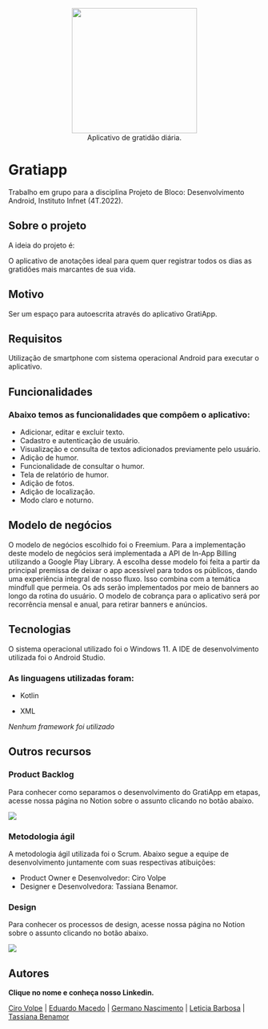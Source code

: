 <p align="center">
<img width=250 src="https://user-images.githubusercontent.com/87051404/205413450-eee6b802-ac8b-4e44-bb22-0ef5c1463900.png" /></br>
Aplicativo de gratidão diária.
</p>

# Gratiapp
Trabalho em grupo para a disciplina Projeto de Bloco: Desenvolvimento Android, Instituto Infnet (4T.2022). 

## Sobre o projeto 

A ideia do projeto é: 

O aplicativo de anotações ideal para quem quer registrar todos os dias as gratidões mais marcantes de sua vida.

## Motivo

Ser um espaço para autoescrita através do aplicativo GratiApp.

## Requisitos

Utilização de smartphone com sistema operacional Android para executar o aplicativo.

## Funcionalidades

<h3>Abaixo temos as funcionalidades que compôem o aplicativo:</h3>

- Adicionar, editar e excluir texto.
- Cadastro e autenticação de usuário.
- Visualização e consulta de textos adicionados previamente pelo usuário.
- Adição de humor.
- Funcionalidade de consultar o humor.
- Tela de relatório de humor.
- Adição de fotos.
- Adição de localização.
- Modo claro e noturno.

## Modelo de negócios

O modelo de negócios escolhido foi o Freemium. Para a implementação deste modelo de negócios será implementada a API de In-App Billing utilizando a Google Play Library.
A escolha desse modelo foi feita a partir da principal premissa de deixar o app acessível para todos os públicos, dando uma experiência integral de nosso fluxo. Isso combina com a temática mindfull que permeia. Os ads serão implementados por meio de banners ao longo da rotina do usuário. O modelo de cobrança para o aplicativo será por recorrência mensal e anual, para retirar banners e anúncios.

## Tecnologias

O sistema operacional utilizado foi o Windows 11. A IDE de desenvolvimento utilizada foi o Android Studio.

<h3>As linguagens utilizadas foram:</h3>

- Kotlin

- XML

*Nenhum framework foi utilizado*

## Outros recursos 

<h3>Product Backlog</h3>

Para conhecer como separamos o desenvolvimento do GratiApp em etapas, acesse nossa página no Notion sobre o assunto clicando no botão abaixo.

<a href="https://tassi.notion.site/Backlog-de-Tarefas-94ba072ba0e44e4cbe8417aeab31355e" target="_blank">
  <img src="https://img.shields.io/badge/Backlog-341A1A?style=for-the-badge&logo=notion&logoColor=white">
</a>

<h3>Metodologia ágil</h3>

A metodologia ágil utilizada foi o Scrum. Abaixo segue a equipe de desenvolvimento juntamente com suas respectivas atibuições:

- Product Owner e Desenvolvedor: Ciro Volpe
- Designer e Desenvolvedora: Tassiana Benamor.

<h3>Design</h3>

Para conhecer os processos de design, acesse nossa página no Notion sobre o assunto clicando no botão abaixo.

<a href="https://tassi.notion.site/Design-do-aplicativo-GratiApp-81130436f0c145d18063235e26264aed" target="_blank">
  <img src="https://img.shields.io/badge/Design-341A1A?style=for-the-badge&logo=notion&logoColor=white">
</a>

## Autores

**Clique no nome e conheça nosso Linkedin.**

<a href="https://www.linkedin.com/in/cirodellavolpe/">Ciro Volpe</a> | 
<a href="https://www.linkedin.com/in/eduardo-mello-de-macedo-28ab8b198/">Eduardo Macedo</a> | 
<a href="https://www.linkedin.com/in/germanonascimento/">Germano Nascimento</a> | 
<a href="https://www.linkedin.com/in/let%C3%ADcia-barbosaa/">Leticia Barbosa</a> | 
<a href="https://www.linkedin.com/in/tassiana-benamor/">Tassiana Benamor</a>
